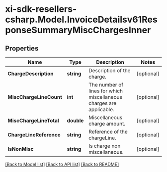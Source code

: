 # xi-sdk-resellers-csharp.Model.InvoiceDetailsv61ResponseSummaryMiscChargesInner

## Properties

Name | Type | Description | Notes
------------ | ------------- | ------------- | -------------
**ChargeDescription** | **string** | Description of the charge. | [optional] 
**MiscChargeLineCount** | **int** | The number of lines for which miscellaneous charges are applicable. | [optional] 
**MiscChargeLineTotal** | **double** | Miscellaneous charge amount. | [optional] 
**ChargeLineReference** | **string** | Reference of the chargeLine. | [optional] 
**IsNonMisc** | **string** | Is charge non miscellaneous. | [optional] 

[[Back to Model list]](../README.md#documentation-for-models) [[Back to API list]](../README.md#documentation-for-api-endpoints) [[Back to README]](../README.md)

